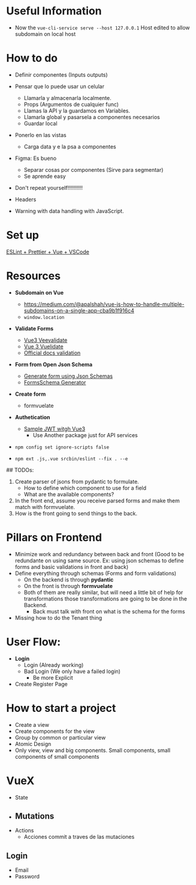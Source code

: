 # Useful Information
- Now the `vue-cli-service serve --host 127.0.0.1` Host edited to allow subdomain on local host

# How to do
- Definir componentes (Inputs outputs)
- Pensar que lo puede usar un celular
  - Llamarla y almacenarla localmente.
  - Props (Argumentos de cualquier func)
  - Llamas la API y la guardamos en Variables.
  - Llamarla global y pasarsela a componentes necesarios
  - Guardar local
- Ponerlo en las vistas
  - Carga data y e la psa a componentes
- Figma: Es bueno
  - Separar cosas por componentes (Sirve para segmentar)
  - Se aprende easy

- Don't repeat yourself!!!!!!!!!!
- Headers
- Warning with data handling with JavaScript.

# Set up
[ESLint + Prettier + Vue +  VSCode](https://technicallyfletch.com/how-to-setup-eslint-and-prettier-with-vscode-and-vuejs/)

# Resources
- **Subdomain on Vue**
  - https://medium.com/@apalshah/vue-js-how-to-handle-multiple-subdomains-on-a-single-app-cba9b1f916c4
  - `window.location`
- **Validate Forms**
  - [Vue3 Veevalidate](https://jasonwatmore.com/post/2020/10/01/vue-3-veevalidate-form-validation-example)
  - [Vue 3 Vuelidate](https://medium.com/js-dojo/learn-form-validation-in-vue-3-in-10-minutes-with-vuelidate-8929c5059e66)
  - [Official docs validation](https://es.vuejs.org/v2/cookbook/form-validation.html)
- **Form from Open Json Schema**
  - [Generate form using Json Schemas](https://vuejsfeed.com/blog/generate-forms-using-json-schema-and-vue-js)
  - [FormsSchema Generator](https://bestofvue.com/repo/formschema-native-vuejs-form-generator)
- **Create form**
  - formvuelate
- **Authetication**
  - [Sample JWT witgh Vue3](https://www.bezkoder.com/vue-3-authentication-jwt/)
    - Use Another package just for API services

- `npm config set ignore-scripts false`
- `npm ext .js,.vue srcbin/eslint --fix . --e`

## TODOs:
1. Create parser of jsons from pydantic to formulate.
    - How to define which component to use for a field
    - What are the available components? 
2. In the front end, assume you receive parsed forms and
make them match with formvuelate.
3. How is the front going to send things to the back.

# Pillars on Frontend
- Minimize work and redundancy between back and front (Good to be redundante on using same source. Ex: using json schemas to define forms and basic validations in front and back)
- Define everything through schemas (Forms and form validations)
  - On the backend is through **pydantic**
  - On the front is through **formvuelate**
  - Both of them are really similar, but will need a little bit of help for transformations those transformations are going to be done in the Backend.
    - Back must talk with front on what is the schema for the forms
- Missing how to do the Tenant thing

# User Flow:
- **Login**
  - Login (Already working)
  - Bad Login (We only have a failed login)
    - Be more Explicit
- Create Register Page

# How to start a project
- Create a view
- Create components for the view
- Group by common or particular view
- Atomic Design
- Only view, view and big components. Small components, small components of small components

# VueX
- State
- Mutations
  - 
- Actions
  - Acciones commit a traves de las mutaciones

## Login
- Email
- Password